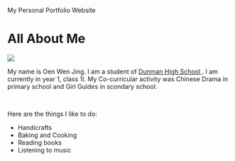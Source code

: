 My Personal Portfolio Website
<!DOCTYPE html>
<html>
<link rel="stylesheet" type="text/css" href="style.css">
<body>
<h1> All About Me</h1>
<title> dhsoenwenjing.github.io </title>
<img src="photo.jpg"/>
<p>
  My name is Oen Wen Jing. I am a student of <a href="www.dhs.sg"> Dunman High School </a>. I am currently in year 1, class 1I.
  My Co-curricular activity was Chinese Drama in primary school and Girl Guides in scondary school.</p>
<br>
<p>Here are the things I like to do: </p> 
<ul>
<li>Handicrafts</li>
<li>Baking and Cooking</li>
<li>Reading books</li>
<li>Listening to music</li>
</ul>
</body>
</html>
